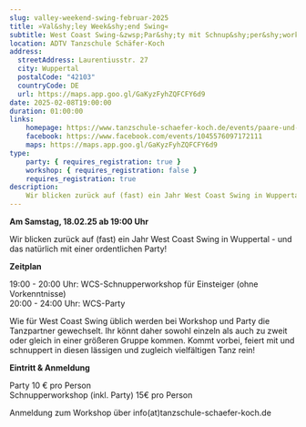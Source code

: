 ```yaml
---
slug: valley-weekend-swing-februar-2025
title: »Val&shy;ley Week&shy;end Swing«
subtitle: West Coast Swing-&zwsp;Par&shy;ty mit Schnup­&shy;per­&shy;work­&shy;shop
location: ADTV Tanzschule Schäfer-Koch
address:
  streetAddress: Laurentiusstr. 27
  city: Wuppertal
  postalCode: "42103"
  countryCode: DE
  url: https://maps.app.goo.gl/GaKyzFyhZQFCFY6d9
date: 2025-02-08T19:00:00
duration: 01:00:00
links:
    homepage: https://www.tanzschule-schaefer-koch.de/events/paare-und-singles/events-erwachsene-detail?tx_calendarize_calendar%5Baction%5D=detail&tx_calendarize_calendar%5Bcontroller%5D=Calendar&tx_calendarize_calendar%5Bindex%5D=74987&cHash=ed5060cf8079f17a2faf20eedea9626f
    facebook: https://www.facebook.com/events/1045576097172111
    maps: https://maps.app.goo.gl/GaKyzFyhZQFCFY6d9
type:
    party: { requires_registration: true }
    workshop: { requires_registration: false }
    requires_registration: true
description:
    Wir blicken zurück auf (fast) ein Jahr West Coast Swing in Wuppertal - und das natürlich mit einer Party!
---
```


**Am Samstag, 18.02.25 ab 19:00 Uhr**

Wir blicken zurück auf (fast) ein Jahr West Coast Swing in Wuppertal - und das natürlich mit einer ordentlichen Party!

**Zeitplan**

19:00 - 20:00 Uhr: WCS-Schnupperworkshop für Einsteiger (ohne Vorkenntnisse)<br>
20:00 - 24:00 Uhr: WCS-Party

Wie für West Coast Swing üblich werden bei Workshop und Party die Tanzpartner gewechselt. Ihr könnt daher sowohl einzeln als auch zu zweit oder gleich in einer größeren Gruppe kommen. Kommt vorbei, feiert mit und schnuppert in diesen lässigen und zugleich vielfältigen Tanz rein!

**Eintritt & Anmeldung**

Party 10 € pro Person<br>
Schnupperworkshop (inkl. Party) 15€ pro Person<br>

Anmeldung zum Workshop über info(at)tanzschule-schaefer-koch.de
